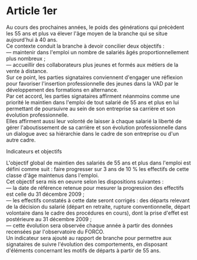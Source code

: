 # Article 1er

  
 Au cours des prochaines années, le poids des générations qui précèdent les 55 ans et plus va élever l'âge moyen de la branche qui se situe aujourd'hui à 40 ans.  
 Ce contexte conduit la branche à devoir concilier deux objectifs :  
 ― maintenir dans l'emploi un nombre de salariés âgés proportionnellement plus nombreux ;  
 ― accueillir des collaborateurs plus jeunes et formés aux métiers de la vente à distance.  
 Sur ce point, les parties signataires conviennent d'engager une réflexion pour favoriser l'insertion professionnelle des jeunes dans la VAD par le développement des formations en alternance.  
 Par cet accord, les parties signataires affirment néanmoins comme une priorité le maintien dans l'emploi de tout salarié de 55 ans et plus en lui permettant de poursuivre au sein de son entreprise sa carrière et son évolution professionnelle.  
 Elles affirment aussi leur volonté de laisser à chaque salarié la liberté de gérer l'aboutissement de sa carrière et son évolution professionnelle dans un dialogue avec sa hiérarchie dans le cadre de son entreprise ou d'un autre cadre.

  
Indicateurs et objectifs

  
 L'objectif global de maintien des salariés de 55 ans et plus dans l'emploi est défini comme suit : faire progresser sur 3 ans de 10 % les effectifs de cette classe d'âge maintenus dans l'emploi.  
 Cet objectif sera mis en oeuvre selon les dispositions suivantes :  
 ― la date de référence retenue pour mesurer la progression des effectifs est celle du 31 décembre 2009 ;  
 ― les effectifs constatés à cette date seront corrigés : des départs relevant de la décision du salarié (départ en retraite, rupture conventionnelle, départ volontaire dans le cadre des procédures en cours), dont la prise d'effet est postérieure au 31 décembre 2009 ;  
 ― cette évolution sera observée chaque année à partir des données recensées par l'observatoire du FORCO.  
 Un indicateur sera ajouté au rapport de branche pour permettre aux signataires de suivre l'évolution des comportements, en disposant d'éléments concernant les motifs de départs à partir de 55 ans.

